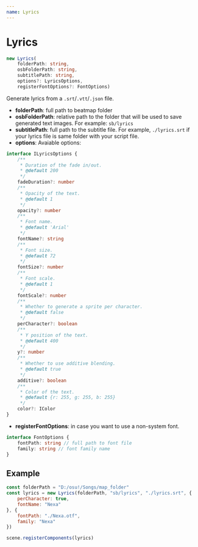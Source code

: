 ```yaml
---
name: Lyrics 
---
```


# Lyrics

```typescript
new Lyrics(
	folderPath: string,
	osbFolderPath: string,
	subtitlePath: string,
	options?: LyricsOptions,
	registerFontOptions?: FontOptions)
```

Generate lyrics from a `.srt`/`.vtt`/`.json` file.

* **folderPath**: full path to beatmap folder
* **osbFolderPath**: relative path to the folder that will be used to save generated text images. For example: `sb/lyrics`
* **subtitlePath**: full path to the subtitle file. For example, `./lyrics.srt` if your lyrics file is same folder with your script file.
* **options**: Avaiable options:
```typescript
interface ILyricsOptions {
	/**
	 * Duration of the fade in/out.
	 * @default 200
	 */
	fadeDuration?: number
	/**
	 * Opacity of the text.
	 * @default 1
	 */
	opacity?: number
	/**
	 * Font name.
	 * @default 'Arial'
	 */
	fontName?: string
	/**
	 * Font size.
	 * @default 72
	 */
	fontSize?: number
	/**
	 * Font scale.
	 * @default 1
	 */
	fontScale?: number
	/**
	 * Whether to generate a sprite per character.
	 * @default false
	 */
	perCharacter?: boolean
	/**
	 * Y position of the text.
	 * @default 400
	 */
	y?: number
	/**
	 * Whether to use additive blending.
	 * @default true
	 */
	additive?: boolean
	/**
	 * Color of the text.
	 * @default {r: 255, g: 255, b: 255}
	 */
	color?: IColor
}

```

* **registerFontOptions**: in case you want to use a non-system font.
```typescript
interface FontOptions {
	fontPath: string // full path to font file
	family: string // font family name
}
```

## Example
```javascript
const folderPath = "D:/osu!/Songs/map_folder"
const lyrics = new Lyrics(folderPath, "sb/lyrics", "./lyrics.srt", {
	perCharacter: true,
	fontName: "Nexa"
}, {
	fontPath: "./Nexa.otf",
	family: "Nexa"
})

scene.registerComponents(lyrics)
```
